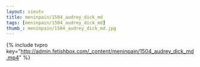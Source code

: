 ```yaml
--- 
layout: sieutv
title: meninpain/1504_audrey_dick_md
tags: [meninpain/1504_audrey_dick_md]
thumb_: meninpain/1504_audrey_dick_md.jpg
---
```

{% include tvpro key="http://admin.fetishbox.com/_content/meninpain/1504_audrey_dick_md.mp4" %} 
